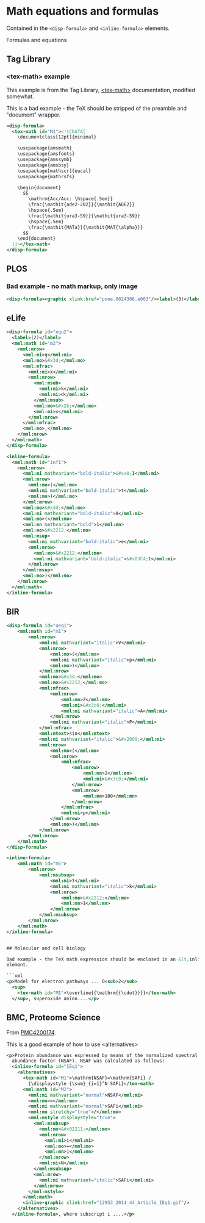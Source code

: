 # Math equations and formulas

Contained in the `<disp-formula>` and `<inline-formula>` elements.

Formulas and equations

## Tag Library

### &lt;tex-math> example

This example is from the Tag Library, 
[&lt;tex-math>](http://jatspan.org/niso/publishing-1.1d1/#p=elem-tex-math)
documentation, modified somewhat.

This is a bad example - the TeX should be stripped of the preamble and "document"
wrapper.

```xml
<disp-formula>
  <tex-math id="M1"><![CDATA[
    \documentclass[12pt]{minimal}

    \usepackage{amsmath}
    \usepackage{amsfonts}
    \usepackage{amssymb}
    \usepackage{amsbsy}
    \usepackage[mathscr]{eucal}
    \usepackage{mathrsfs}

    \begin{document}
      $$
        \mathrm{Acc/Acc: \hspace{.5em}}
        \frac{\mathit{ade2-202}}{\mathit{ADE2}} 
        \hspace{.5em}
        \frac{\mathit{ura3-59}}{\mathit{ura3-59}}
        \hspace{.5em}
        \frac{\mathit{MATa}}{\mathit{MAT{\alpha}}}
      $$
    \end{document}
  ]]></tex-math>
</disp-formula>
```

## PLOS

### Bad example - no math markup, only image

```xml
<disp-formula><graphic xlink:href="pone.0024306.e003"/><label>(3)</label></disp-formula>
```

## eLife

```xml
<disp-formula id="equ2">
  <label>(2)</label>
  <mml:math id="m2">
    <mml:mrow>
      <mml:mi>q</mml:mi>
      <mml:mo>&#x3d;</mml:mo>
      <mml:mfrac>
        <mml:mi>x</mml:mi>
        <mml:mrow>
          <mml:msub>
            <mml:mi>k</mml:mi>
            <mml:mi>d</mml:mi>
          </mml:msub>
          <mml:mo>&#x2b;</mml:mo>
          <mml:mi>x</mml:mi>
        </mml:mrow>
      </mml:mfrac>
      <mml:mo>,</mml:mo>
    </mml:mrow>
  </mml:math>
</disp-formula>

<inline-formula>
  <mml:math id="inf1">
    <mml:mrow>
      <mml:mi mathvariant="bold-italic">&#xa0;I</mml:mi>
      <mml:mrow>
        <mml:mo>(</mml:mo>
        <mml:mi mathvariant="bold-italic">t</mml:mi>
        <mml:mo>)</mml:mo>
      </mml:mrow>
      <mml:mo>&#x3d;</mml:mo>
      <mml:mi mathvariant="bold-italic">A</mml:mi>
      <mml:mo>(</mml:mo>
      <mml:mn mathvariant="bold">1</mml:mn>
      <mml:mo>&#x2212;</mml:mo>
      <mml:msup>
        <mml:mi mathvariant="bold-italic">e</mml:mi>
        <mml:mrow>
          <mml:mo>&#x2212;</mml:mo>
          <mml:mi mathvariant="bold-italic">&#x03C4;t</mml:mi>
        </mml:mrow>
      </mml:msup>
      <mml:mo>)</mml:mo>
    </mml:mrow>
  </mml:math>
</inline-formula>
```

## BIR

```xml
<disp-formula id="ueq1">
	<mml:math id="m1">
		<mml:mrow>
			<mml:mi mathvariant="italic">V</mml:mi>
			<mml:mrow>
				<mml:mo>(</mml:mo>
				<mml:mi mathvariant="italic">p</mml:mi>
				<mml:mo>)</mml:mo>
			</mml:mrow>
			<mml:mo>&#x3d;</mml:mo>
			<mml:mo>&#x2212;</mml:mo>
			<mml:mfrac>
				<mml:mrow>
					<mml:mn>2</mml:mn>
					<mml:mi>&#x3c0;</mml:mi>
					<mml:mi mathvariant="italic">A</mml:mi>
				</mml:mrow>
				<mml:mi mathvariant="italic">P</mml:mi>
			</mml:mfrac>
			<mml:mtext>sin</mml:mtext>
			<mml:mi mathvariant="italic">&#x2009;</mml:mi>
			<mml:mrow>
				<mml:mo>(</mml:mo>
				<mml:mrow>
					<mml:mfrac>
						<mml:mrow>
							<mml:mn>2</mml:mn>
							<mml:mi>&#x3c0;</mml:mi>
						</mml:mrow>
						<mml:mrow>
							<mml:mn>100</mml:mn>
						</mml:mrow>
					</mml:mfrac>
					<mml:mi>p</mml:mi>
				</mml:mrow>
				<mml:mo>)</mml:mo>
			</mml:mrow>
		</mml:mrow>
	</mml:math>
</disp-formula>

<inline-formula>
	<mml:math id="m5">
		<mml:mrow>
			<mml:msubsup>
				<mml:mi>T</mml:mi>
				<mml:mi mathvariant="italic">k</mml:mi>
				<mml:mrow>
					<mml:mo>&#x2212;</mml:mo>
					<mml:mn>1</mml:mn>
				</mml:mrow>
			</mml:msubsup>
		</mml:mrow>
	</mml:math>
</inline-formula>


## Molecular and cell biology

Bad example - the TeX math expression should be enclosed in an &lt;inline-formula>
element.

```xml
<p>Model for electron pathways ... O<sub>2</sub>
  <sup>
    <tex-math id="M1">\overline{{\mathrm{{\cdot}}}}</tex-math>
  </sup>, superoxide anion....</p>
```

## BMC, Proteome Science

From [PMC4200174](http://www.ncbi.nlm.nih.gov/pmc/articles/PMC4200174/#Sec18).

This is a good example of how to use &lt;alternatives>

```xml
<p>Protein abundance was expressed by means of the normalized spectral 
  abundance factor (NSAF). NSAF was calculated as follows: 
  <inline-formula id="IEq1">
    <alternatives>
      <tex-math id="M1">\mathrm{NSAF}=\mathrm{SAFi} /
        {\displaystyle {\sum}_{i=1}^N SAFi}</tex-math>
      <mml:math id="M2">
        <mml:mi mathvariant="normal">NSAF</mml:mi>
        <mml:mo>=</mml:mo>
        <mml:mi mathvariant="normal">SAFi</mml:mi>
        <mml:mo stretchy="true">/</mml:mo>
        <mml:mstyle displaystyle="true">
          <mml:msubsup>
            <mml:mo>&#x02211;</mml:mo>
            <mml:mrow>
              <mml:mi>i</mml:mi>
              <mml:mo>=</mml:mo>
              <mml:mn>1</mml:mn>
            </mml:mrow>
            <mml:mi>N</mml:mi>
          </mml:msubsup>
          <mml:mrow>
            <mml:mi mathvariant="italic">SAFi</mml:mi>
          </mml:mrow>
        </mml:mstyle>
      </mml:math>
      <inline-graphic xlink:href="12953_2014_44_Article_IEq1.gif"/>
    </alternatives>
  </inline-formula>, where subscript i ....</p>
```


